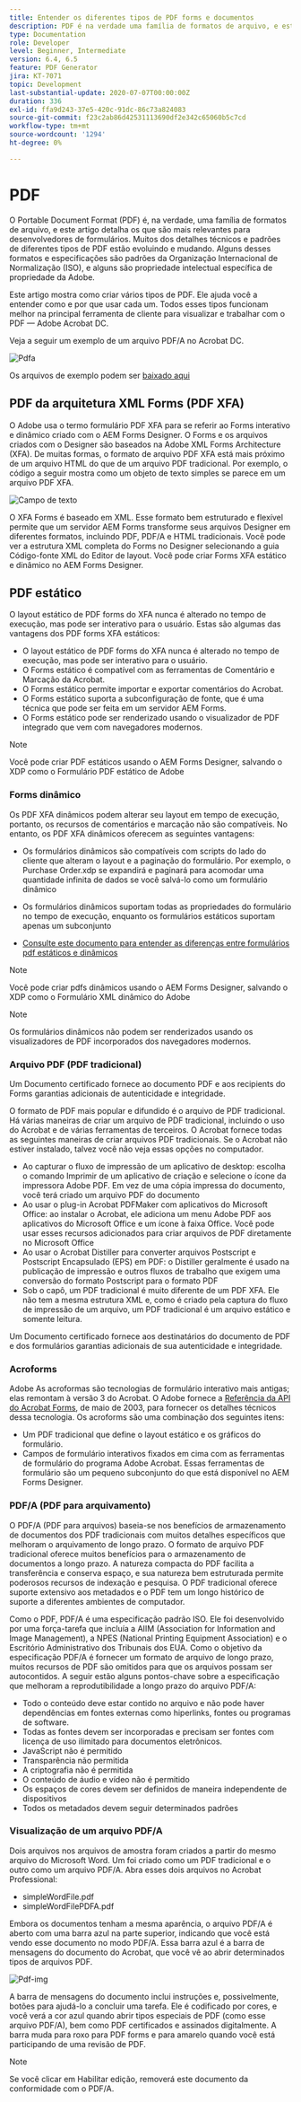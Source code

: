 ```yaml
---
title: Entender os diferentes tipos de PDF forms e documentos
description: PDF é na verdade uma família de formatos de arquivo, e este artigo descreve os tipos de PDF que são importantes e relevantes para os desenvolvedores de formulários.
type: Documentation
role: Developer
level: Beginner, Intermediate
version: 6.4, 6.5
feature: PDF Generator
jira: KT-7071
topic: Development
last-substantial-update: 2020-07-07T00:00:00Z
duration: 336
exl-id: ffa9d243-37e5-420c-91dc-86c73a824083
source-git-commit: f23c2ab86d42531113690df2e342c65060b5c7cd
workflow-type: tm+mt
source-wordcount: '1294'
ht-degree: 0%

---
```


# PDF

O Portable Document Format (PDF) é, na verdade, uma família de formatos de arquivo, e este artigo detalha os que são mais relevantes para desenvolvedores de formulários. Muitos dos detalhes técnicos e padrões de diferentes tipos de PDF estão evoluindo e mudando. Alguns desses formatos e especificações são padrões da Organização Internacional de Normalização (ISO), e alguns são propriedade intelectual específica de propriedade da Adobe.

Este artigo mostra como criar vários tipos de PDF. Ele ajuda você a entender como e por que usar cada um. Todos esses tipos funcionam melhor na principal ferramenta de cliente para visualizar e trabalhar com o PDF — Adobe Acrobat DC.

Veja a seguir um exemplo de um arquivo PDF/A no Acrobat DC.

![Pdfa](assets/pdfa-file-in-acrobat.png)

Os arquivos de exemplo podem ser [baixado aqui](assets/pdf-file-types.zip)

## PDF da arquitetura XML Forms (PDF XFA)

O Adobe usa o termo formulário PDF XFA para se referir ao Forms interativo e dinâmico criado com o AEM Forms Designer. O Forms e os arquivos criados com o Designer são baseados na Adobe XML Forms Architecture (XFA). De muitas formas, o formato de arquivo PDF XFA está mais próximo de um arquivo HTML do que de um arquivo PDF tradicional. Por exemplo, o código a seguir mostra como um objeto de texto simples se parece em um arquivo PDF XFA.

![Campo de texto](assets/text-field.JPG)

O XFA Forms é baseado em XML. Esse formato bem estruturado e flexível permite que um servidor AEM Forms transforme seus arquivos Designer em diferentes formatos, incluindo PDF, PDF/A e HTML tradicionais. Você pode ver a estrutura XML completa do Forms no Designer selecionando a guia Código-fonte XML do Editor de layout. Você pode criar Forms XFA estático e dinâmico no AEM Forms Designer.

## PDF estático

O layout estático de PDF forms do XFA nunca é alterado no tempo de execução, mas pode ser interativo para o usuário. Estas são algumas das vantagens dos PDF forms XFA estáticos:

* O layout estático de PDF forms do XFA nunca é alterado no tempo de execução, mas pode ser interativo para o usuário.
* O Forms estático é compatível com as ferramentas de Comentário e Marcação da Acrobat.
* O Forms estático permite importar e exportar comentários do Acrobat.
* O Forms estático suporta a subconfiguração de fonte, que é uma técnica que pode ser feita em um servidor AEM Forms.
* O Forms estático pode ser renderizado usando o visualizador de PDF integrado que vem com navegadores modernos.

>[!NOTE]
>
> Você pode criar PDF estáticos usando o AEM Forms Designer, salvando o XDP como o Formulário PDF estático de Adobe



### Forms dinâmico

Os PDF XFA dinâmicos podem alterar seu layout em tempo de execução, portanto, os recursos de comentários e marcação não são compatíveis. No entanto, os PDF XFA dinâmicos oferecem as seguintes vantagens:

* Os formulários dinâmicos são compatíveis com scripts do lado do cliente que alteram o layout e a paginação do formulário. Por exemplo, o Purchase Order.xdp se expandirá e paginará para acomodar uma quantidade infinita de dados se você salvá-lo como um formulário dinâmico
* Os formulários dinâmicos suportam todas as propriedades do formulário no tempo de execução, enquanto os formulários estáticos suportam apenas um subconjunto

* [Consulte este documento para entender as diferenças entre formulários pdf estáticos e dinâmicos](https://experienceleague.adobe.com/docs/experience-manager-learn/forms/document-services/pdf-forms-and-documents.html#:~:text=Dynamic%20forms%20support%20all%20the,forms%20support%20only%20a%20subset)

>[!NOTE]
>
> Você pode criar pdfs dinâmicos usando o AEM Forms Designer, salvando o XDP como o Formulário XML dinâmico do Adobe

>[!NOTE]
>
> Os formulários dinâmicos não podem ser renderizados usando os visualizadores de PDF incorporados dos navegadores modernos.

### Arquivo PDF (PDF tradicional)

Um Documento certificado fornece ao documento PDF e aos recipients do Forms garantias adicionais de autenticidade e integridade.

O formato de PDF mais popular e difundido é o arquivo de PDF tradicional. Há várias maneiras de criar um arquivo de PDF tradicional, incluindo o uso do Acrobat e de várias ferramentas de terceiros. O Acrobat fornece todas as seguintes maneiras de criar arquivos PDF tradicionais. Se o Acrobat não estiver instalado, talvez você não veja essas opções no computador.

* Ao capturar o fluxo de impressão de um aplicativo de desktop: escolha o comando Imprimir de um aplicativo de criação e selecione o ícone da impressora Adobe PDF. Em vez de uma cópia impressa do documento, você terá criado um arquivo PDF do documento
* Ao usar o plug-in Acrobat PDFMaker com aplicativos do Microsoft Office: ao instalar o Acrobat, ele adiciona um menu Adobe PDF aos aplicativos do Microsoft Office e um ícone à faixa Office. Você pode usar esses recursos adicionados para criar arquivos de PDF diretamente no Microsoft Office
* Ao usar o Acrobat Distiller para converter arquivos Postscript e Postscript Encapsulado (EPS) em PDF: o Distiller geralmente é usado na publicação de impressão e outros fluxos de trabalho que exigem uma conversão do formato Postscript para o formato PDF
* Sob o capô, um PDF tradicional é muito diferente de um PDF XFA. Ele não tem a mesma estrutura XML e, como é criado pela captura do fluxo de impressão de um arquivo, um PDF tradicional é um arquivo estático e somente leitura.

Um Documento certificado fornece aos destinatários do documento de PDF e dos formulários garantias adicionais de sua autenticidade e integridade.

### Acroforms

Adobe As acroformas são tecnologias de formulário interativo mais antigas; elas remontam à versão 3 do Acrobat. O Adobe fornece a [Referência da API do Acrobat Forms](assets/FormsAPIReference.pdf), de maio de 2003, para fornecer os detalhes técnicos dessa tecnologia. Os acroforms são uma combinação dos seguintes itens:

* Um PDF tradicional que define o layout estático e os gráficos do formulário.
* Campos de formulário interativos fixados em cima com as ferramentas de formulário do programa Adobe Acrobat. Essas ferramentas de formulário são um pequeno subconjunto do que está disponível no AEM Forms Designer.

### PDF/A (PDF para arquivamento)

O PDF/A (PDF para arquivos) baseia-se nos benefícios de armazenamento de documentos dos PDF tradicionais com muitos detalhes específicos que melhoram o arquivamento de longo prazo. O formato de arquivo PDF tradicional oferece muitos benefícios para o armazenamento de documentos a longo prazo. A natureza compacta do PDF facilita a transferência e conserva espaço, e sua natureza bem estruturada permite poderosos recursos de indexação e pesquisa. O PDF tradicional oferece suporte extensivo aos metadados e o PDF tem um longo histórico de suporte a diferentes ambientes de computador.

Como o PDF, PDF/A é uma especificação padrão ISO. Ele foi desenvolvido por uma força-tarefa que incluía a AIIM (Association for Information and Image Management), a NPES (National Printing Equipment Association) e o Escritório Administrativo dos Tribunais dos EUA. Como o objetivo da especificação PDF/A é fornecer um formato de arquivo de longo prazo, muitos recursos de PDF são omitidos para que os arquivos possam ser autocontidos. A seguir estão alguns pontos-chave sobre a especificação que melhoram a reprodutibilidade a longo prazo do arquivo PDF/A:

* Todo o conteúdo deve estar contido no arquivo e não pode haver dependências em fontes externas como hiperlinks, fontes ou programas de software.
* Todas as fontes devem ser incorporadas e precisam ser fontes com licença de uso ilimitado para documentos eletrônicos.
* JavaScript não é permitido
* Transparência não permitida
* A criptografia não é permitida
* O conteúdo de áudio e vídeo não é permitido
* Os espaços de cores devem ser definidos de maneira independente de dispositivos
* Todos os metadados devem seguir determinados padrões

### Visualização de um arquivo PDF/A

Dois arquivos nos arquivos de amostra foram criados a partir do mesmo arquivo do Microsoft Word. Um foi criado como um PDF tradicional e o outro como um arquivo PDF/A. Abra esses dois arquivos no Acrobat Professional:

* simpleWordFile.pdf
* simpleWordFilePDFA.pdf

Embora os documentos tenham a mesma aparência, o arquivo PDF/A é aberto com uma barra azul na parte superior, indicando que você está vendo esse documento no modo PDF/A. Essa barra azul é a barra de mensagens do documento do Acrobat, que você vê ao abrir determinados tipos de arquivos PDF.

![Pdf-img](assets/pdfa-message.png)

A barra de mensagens do documento inclui instruções e, possivelmente, botões para ajudá-lo a concluir uma tarefa. Ele é codificado por cores, e você verá a cor azul quando abrir tipos especiais de PDF (como esse arquivo PDF/A), bem como PDF certificados e assinados digitalmente. A barra muda para roxo para PDF forms e para amarelo quando você está participando de uma revisão de PDF.

>[!NOTE]
>
> Se você clicar em Habilitar edição, removerá este documento da conformidade com o PDF/A.
